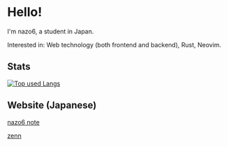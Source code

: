 # Hello!

I'm nazo6, a student in Japan.

Interested in: Web technology (both frontend and backend), Rust, Neovim.

## Stats

[![Top used Langs](https://github-readme-stats.vercel.app/api/top-langs/?username=nazo6&layout=compact&theme=tokyonight&exclude_repo=telescope-tailwind.nvim,ianothercast)](https://github.com/nazo6/)

## Website (Japanese)

[nazo6 note](https://note.nazo6.dev)

[zenn](https://zenn.dev/nazo6)
